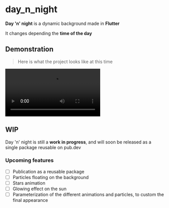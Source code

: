 # day_n_night

**Day 'n' night** is a dynamic background made in **Flutter**

It changes depending the **time of the day**

## Demonstration

> Here is what the project looks like at this time

![Demo](https://github.com/LeChatErrant/day_n_night/blob/master/.github/assets/demo.mp4)

## WIP

Day 'n' night is still a **work in progress**, and will soon be released as a single package reusable on pub.dev

### Upcoming features

 - [ ] Publication as a reusable package
 - [ ] Particles floating on the background
 - [ ] Stars animation
 - [ ] Glowing effect on the sun
 - [ ] Parameterization of the different animations and particles, to custom the final appearance
